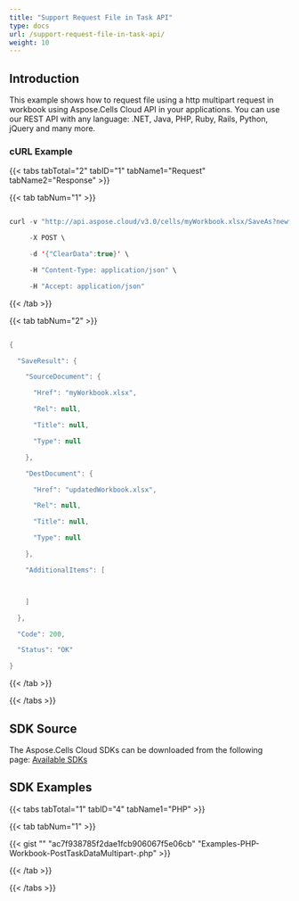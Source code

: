 ```yaml
---
title: "Support Request File in Task API"
type: docs
url: /support-request-file-in-task-api/
weight: 10
---
```


## **Introduction**
This example shows how to request file using a http multipart request in workbook using Aspose.Cells Cloud API in your applications. You can use our REST API with any language: .NET, Java, PHP, Ruby, Rails, Python, jQuery and many more.
### **cURL Example**
{{< tabs tabTotal="2" tabID="1" tabName1="Request" tabName2="Response" >}}

{{< tab tabNum="1" >}}

```java

curl -v "http://api.aspose.cloud/v3.0/cells/myWorkbook.xlsx/SaveAs?newfilename=updatedWorkbook.xlsx&appSID=XXXX&signature=XXXX" \

     -X POST \

     -d '{"ClearData":true}' \

     -H "Content-Type: application/json" \

     -H "Accept: application/json"

```

{{< /tab >}}

{{< tab tabNum="2" >}}

```java

{

  "SaveResult": {

    "SourceDocument": {

      "Href": "myWorkbook.xlsx",

      "Rel": null,

      "Title": null,

      "Type": null

    },

    "DestDocument": {

      "Href": "updatedWorkbook.xlsx",

      "Rel": null,

      "Title": null,

      "Type": null

    },

    "AdditionalItems": [



    ]

  },

  "Code": 200,

  "Status": "OK"

}

```

{{< /tab >}}

{{< /tabs >}}
## **SDK Source**
The Aspose.Cells Cloud SDKs can be downloaded from the following page: [Available SDKs](/available-sdks/)
## **SDK Examples**
{{< tabs tabTotal="1" tabID="4" tabName1="PHP" >}}

{{< tab tabNum="1" >}}

{{< gist "" "ac7f938785f2dae1fcb906067f5e06cb" "Examples-PHP-Workbook-PostTaskDataMultipart-.php" >}}

{{< /tab >}}

{{< /tabs >}}
